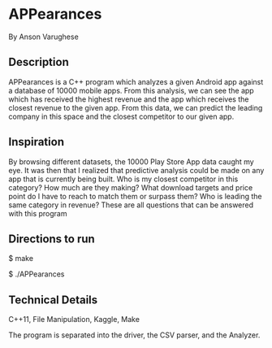 # APPearances
By Anson Varughese

## Description
APPearances is a C++ program which analyzes a given Android app against a database of 10000 mobile apps. From this analysis, we can see the app which has received the highest revenue and the app which receives the closest revenue to the given app. From this data, we can predict the leading company in this space and the closest competitor to our given app.

## Inspiration
By browsing different datasets, the 10000 Play Store App data caught my eye. It was then that I realized that predictive analysis could be made on any app that is currently being built. Who is my closest competitor in this category? How much are they making? What download targets and price point do I have to reach to match them or surpass them? Who is leading the same category in revenue? These are all questions that can be answered with this program

## Directions to run
$ make

$ ./APPearances

## Technical Details
C++11, File Manipulation, Kaggle, Make 

The program is separated into the driver, the CSV parser, and the Analyzer. 
